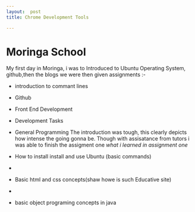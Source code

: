 ```yaml
---
layout:  post
title: Chrome Development Tools

---
```

# Moringa School
  
My first day in Moringa, i was to Introduced to Ubuntu Operating System, github,then the blogs we were then given assignments :-
+ introduction to commant lines
+ Github
+ Front End Development
+ Development Tasks
+ General Programming
 The introduction was tough, this clearly depicts how intense the going gonna be.
Though with assisatance from tutors i was able to finish the assigment one
*what i learned in assignment one*

+ How to install install and use Ubuntu (basic commands)
+ 
+ Basic html and css concepts(shaw howe is such Educative site)
+ 
+ basic object programing concepts in java

 
